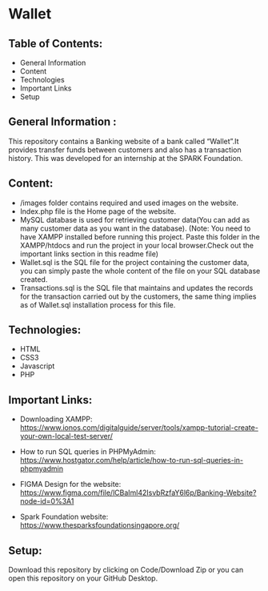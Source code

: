 # Wallet

## Table of Contents:
- General Information
- Content
- Technologies
- Important Links
- Setup

## General Information :
This repository contains a Banking website of a bank called “Wallet”.It provides transfer funds between customers and also has a transaction history. This was developed for an internship at the SPARK Foundation.

## Content:
- /images folder contains required and used images on the website.
- Index.php file is the Home page of the website.
- MySQL database is used for retrieving customer data(You can add as many customer data as you want in the database).
(Note: You need to have XAMPP installed before running this project. Paste this folder in the XAMPP/htdocs and run the project in your local browser.Check out the important links section in this readme file) 
- Wallet.sql is the SQL file for the project containing the customer data, you can simply paste the whole content of the file on your SQL database created.
- Transactions.sql is the SQL file that maintains and updates the records for the transaction carried out by the customers, the same thing implies as of Wallet.sql installation process for this file.

## Technologies:
- HTML
- CSS3
- Javascript
- PHP 

## Important Links:
* Downloading XAMPP: https://www.ionos.com/digitalguide/server/tools/xampp-tutorial-create-your-own-local-test-server/

* How to run SQL queries in PHPMyAdmin:
https://www.hostgator.com/help/article/how-to-run-sql-queries-in-phpmyadmin

* FIGMA Design for the website:
https://www.figma.com/file/lCBaIml42IsvbRzfaY6l6p/Banking-Website?node-id=0%3A1

* Spark Foundation website: 
https://www.thesparksfoundationsingapore.org/

## Setup:
Download this repository by clicking on Code/Download Zip or you can open this repository on your GitHub Desktop.




